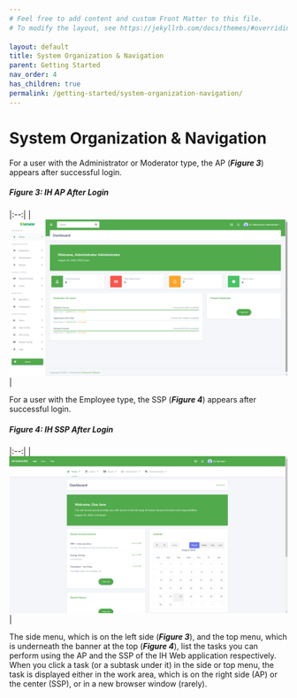 ```yaml
---
# Feel free to add content and custom Front Matter to this file.
# To modify the layout, see https://jekyllrb.com/docs/themes/#overriding-theme-defaults

layout: default
title: System Organization & Navigation
parent: Getting Started
nav_order: 4
has_children: true
permalink: /getting-started/system-organization-navigation/
---
```


# System Organization & Navigation

For a user with the Administrator or Moderator type, the AP (***Figure 3***) appears after successful login.  

##### Figure 3: IH AP After Login

|:--:| 
| ![admin panel](admin-panel.png) | 

For a user with the Employee type, the SSP (***Figure 4***) appears after successful login.  

##### Figure 4: IH SSP After Login

|:--:| 
| ![admin panel](self-service-portal.png) | 

The side menu, which is on the left side (***Figure 3***), and the top menu, which is underneath the banner at the top (***Figure 4***), list the tasks you can perform using the AP and the SSP of the IH Web application respectively. When you click a task (or a subtask under it) in the side or top menu, the task is displayed either in the work area, which is on the right side (AP) or the center (SSP), or in a new browser window (rarely).